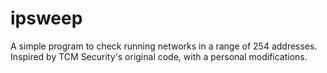 # ipsweep
A simple program to check running networks in a range of 254 addresses. Inspired by TCM Security's original code, with a personal modifications.
